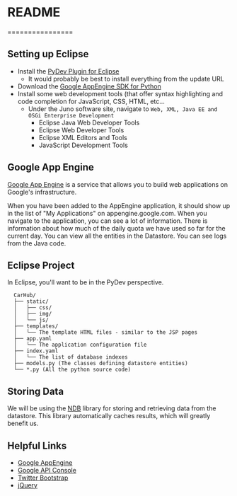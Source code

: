 # README #
================

## Setting up Eclipse ##

*	Install the [PyDev Plugin for Eclipse](http://pydev.org/download.html)
	*	It would probably be best to install everything from the update URL
*	Download the [Google AppEngine SDK for Python](https://developers.google.com/appengine/downloads#Google_App_Engine_SDK_for_Python)
*	Install some web development tools (that offer syntax highlighting and code completion for
JavaScript, CSS, HTML, etc...
	*	Under the Juno software site, navigate to `Web, XML, Java EE and OSGi Enterprise Development`
		*	Eclipse Java Web Developer Tools
		*	Eclipse Web Developer Tools
		*	Eclipse XML Editors and Tools
		*	JavaScript Development Tools

## Google App Engine ##

[Google App Engine](http://appengine.google.com/) is a service that allows you to build
web applications on Google's infrastructure.

When you have been added to the AppEngine application, it should show up in the list of
"My Applications" on appengine.google.com. When you navigate to the application, you can see
a lot of information. There is information about how much of the daily quota we have used so
far for the current day. You can view all the entities in the Datastore. You can see logs
from the Java code.

## Eclipse Project ##

In Eclipse, you'll want to be in the PyDev perspective.

	  CarHub/
	  ├── static/
	  │   ├── css/
	  │   ├── img/
	  │   └── js/
	  ├── templates/
	  │   └── The template HTML files - similar to the JSP pages
	  ├── app.yaml
	  │   └── The application configuration file
	  ├── index.yaml
	  │   └── The list of database indexes
	  ├── models.py (The classes defining datastore entities)
	  └── *.py (All the python source code)

## Storing Data ##

We will be using the [NDB](https://developers.google.com/appengine/docs/python/ndb/) library for storing and retrieving data from the datastore. This library automatically caches results, which will greatly benefit us.


## Helpful Links ##

*	[Google AppEngine](https://appengine.google.com/)
*	[Google API Console](https://code.google.com/apis/console/)
*	[Twitter Bootstrap](http://twitter.github.com/bootstrap)
*	[jQuery](http://jquery.com/)
